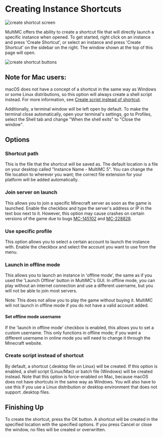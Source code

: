 # Creating Instance Shortcuts
![create shortcut screen](https://user-images.githubusercontent.com/35371030/177822257-b392f13d-2820-41fe-9e0e-fe60785063e1.png)


MultiMC offers the ability to create a shortcut file that will directly launch a specific instance when opened.
To get started, right click on an instance and press 'Create Shortcut', or select an instance and press 'Create Shortcut' on the sidebar on the right.
The window shown at the top of this page will open.


![create shortcut buttons](https://user-images.githubusercontent.com/35371030/177822544-b46313ba-9614-4859-9d8f-fc34abbc43d2.png)


## Note for Mac users:
macOS does not have a concept of a shortcut in the same way as Windows or some Linux distributions, so this option will always create a shell script instead.
For more information, see [Create script instead of shortcut](#create-script-instead-of-shortcut).

Additionally, a terminal window will be left open by default. To make the terminal close automatically, open your terminal's settings, go to Profiles, select the Shell tab and change "When the shell exits" to "Close the window".

## Options
### Shortcut path
This is the file that the shortcut will be saved as. The default location is a file on your desktop called "Instance Name - MultiMC 5".
You can change the file location to wherever you want; the correct file extension for your platform will be added automatically.

### Join server on launch
This allows you to join a specific Minecraft server as soon as the game is launched. Enable the checkbox and type the server's address or IP in the text box next to it. However, this option may cause crashes on certain versions of the game due to bugs [MC-145102](https://bugs.mojang.com/browse/MC-145102) and [MC-228828](https://bugs.mojang.com/browse/MC-228828).

### Use specific profile
This option allows you to select a certain account to launch the instance with. Enable the checkbox and select the account you want to use from the menu.

### Launch in offline mode
This allows you to launch an instance in 'offline mode', the same as if you used the 'Launch Offline' button in MultiMC's GUI.
In offline mode, you can play without an internet connection and use a different username, but you will not be able to join most servers.

Note: This does not allow you to play the game without buying it. MultiMC will not launch in offline mode if you do not have a valid account added.
#### Set offline mode username
If the 'launch in offline mode' checkbox is enabled, this allows you to set a custom username.
This only functions in offline mode; if you want a different username in online mode you will need to change it through the Minecraft website.

### Create script instead of shortcut
By default, a shortcut (.desktop file on Linux) will be created.
If this option is enabled, a shell script (Linux/Mac) or batch file (Windows) will be created instead.
Note that this option is force-enabled on Mac, because macOS does not have shortcuts in the same way as Windows.
You will also have to use this if you use a Linux distribution or desktop environment that does not support .desktop files.

## Finishing Up
To create the shortcut, press the OK button. A shortcut will be created in the specified location with the specified options.
If you press Cancel or close the window, no files will be created or overwritten.
